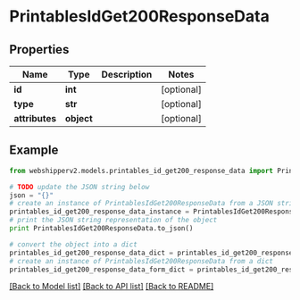 # PrintablesIdGet200ResponseData


## Properties
Name | Type | Description | Notes
------------ | ------------- | ------------- | -------------
**id** | **int** |  | [optional] 
**type** | **str** |  | [optional] 
**attributes** | **object** |  | [optional] 

## Example

```python
from webshipperv2.models.printables_id_get200_response_data import PrintablesIdGet200ResponseData

# TODO update the JSON string below
json = "{}"
# create an instance of PrintablesIdGet200ResponseData from a JSON string
printables_id_get200_response_data_instance = PrintablesIdGet200ResponseData.from_json(json)
# print the JSON string representation of the object
print PrintablesIdGet200ResponseData.to_json()

# convert the object into a dict
printables_id_get200_response_data_dict = printables_id_get200_response_data_instance.to_dict()
# create an instance of PrintablesIdGet200ResponseData from a dict
printables_id_get200_response_data_form_dict = printables_id_get200_response_data.from_dict(printables_id_get200_response_data_dict)
```
[[Back to Model list]](../README.md#documentation-for-models) [[Back to API list]](../README.md#documentation-for-api-endpoints) [[Back to README]](../README.md)


